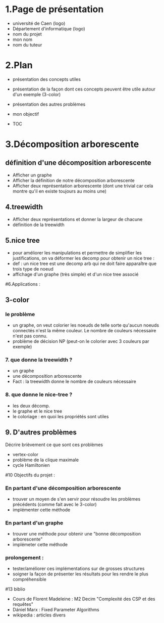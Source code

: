 # 1.Page de présentation

* université de Caen (logo)
* Département d'informatique (logo)
* nom du projet
* mon nom
* nom du tuteur



# 2.Plan
* présentation des concepts utiles 
* présentation de la façon dont ces concepts peuvent être utile autour d'un exemple (3-color)
* présentation des autres problèmes
* mon objectif

* TOC


# 3.Décomposition arborescente
## définition d'une décomposition arborescente
* Afficher un graphe
* Afficher la définition de notre décomposition arborescente
* Afficher deux représentation arborescente (dont une trivial car cela montre qu'il en existe toujours au moins une)


## 4.treewidth

* Afficher deux représentations et donner la largeur de chacune
* définition de la treewidth


## 5.nice tree

* pour améliorer les manipulations et permettre de simplifier les justifications, on va déformer les decomp pour obtenir un nice tree :
* def : un nice tree est une decomp arb qui ne doit faire apparaître que trois type de noeud
* affichage d'un graphe (très simple) et d'un nice tree associé

#6.Applications :
## 3-color
### le problème
* un graphe, on veut colorier les noeuds de telle sorte qu'aucun noeuds connectés n'est la même couleur. Le nombre de couleurs nécessaire n'est pas connu.
* problème de décision NP (peut-on le colorier avec 3 couleurs par exemple)
### 7. que donne la treewidth ?
* un graphe
* une décomposition arborescente
* Fact : la treewidth donne le nombre de couleurs nécessaire

### 8. que donne le nice-tree ?
* les deux décomp.
* le graphe et le nice tree
* le coloriage : en quoi les propriétés sont utiles


## 9. D'autres problèmes

Décrire brièvement ce que sont ces problèmes
* vertex-color
* problème de la clique maximale
* cycle Hamiltonien

#10 Objectifs du projet : 


### En partant d'une décomposition arborescente
* trouver un moyen de s'en servir pour résoudre les problèmes précédents (comme fait avec le 3-color)
* implémenter cette méthode
### En partant d'un graphe
* trouver une méthode pour obtenir une "bonne décomposition arborescente"
* implémeter cette méthode
### prolongement :
* tester/améliorer ces implémentations sur de grosses structures
* soigner la façon de présenter les résultats pour les rendre le plus compréhensible 

#13 biblio


* Cours de Florent Madeleine : M2 Decim "Complexité des CSP et des requêtes"
* Dániel Marx : Fixed Parameter Algorithms 
* wikipedia : articles divers